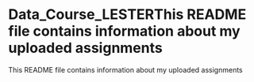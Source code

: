 # Data_Course_LESTERThis README file contains information about my uploaded assignments
This README file contains information about my uploaded assignments
